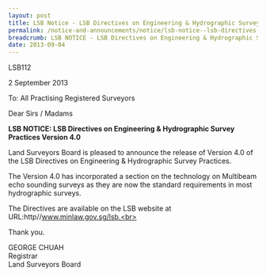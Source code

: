 ```yaml
---
layout: post
title: LSB Notice - LSB Directives on Engineering & Hydrographic Survey Practices Version 4.0
permalink: /notice-and-announcements/notice/lsb-notice--lsb-directives-on-engineering-hydrographic-survey/
breadcrumb: LSB NOTICE - LSB Directives on Engineering & Hydrographic Survey Practices Version 4.0
date: 2013-09-04
---
```


LSB112

2 September 2013

To: All Practising Registered Surveyors

Dear Sirs / Madams

**LSB NOTICE: LSB Directives on Engineering & Hydrographic Survey Practices Version 4.0**

Land Surveyors Board is pleased to announce the release of Version 4.0 of the LSB Directives on Engineering & Hydrographic Survey Practices.<br>

The Version 4.0 has incorporated a section on the technology on Multibeam echo sounding surveys as they are now the standard requirements in most hydrographic surveys.<br>

The Directives are available on the LSB website at <br>
URL:http//www.minlaw.gov.sg/lsb.<br>

Thank you.<br>


GEORGE CHUAH<br>
Registrar<br>
Land Surveyors Board
